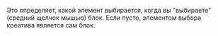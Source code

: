 Это определяет, какой элемент выбирается, когда вы "выбираете" (средний щелчок мышью) блок. 
Если пусто, элементом выбора креатива является сам блок.